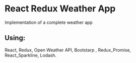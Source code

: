 # React Redux Weather App

Implementation of a complete weather app

## Using:
React, Redux, Open Weather API, Bootstarp , Redux_Promise, React_Sparkline, Lodash.
